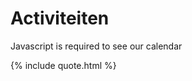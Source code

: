 # Activiteiten

<!--{% include meetup_widget.html %}-->
<!--
https://calendar.google.com/calendar/ical/voidjosto%40gmail.com/public/basic.ics
https://calendar.google.com/calendar/ical/voidjosto@gmail.com/public/basic.ics

<iframe scrolling="no" src="https://calendar.google.com/calendar/embed?src=voidjosto%40gmail.com&amp;ctz=Europe%2FBrussels&amp;showNav=1&amp;showTabs=1&amp;showCalendars=0&amp;showTz=1&amp;showPrint=0&amp;showDate=0&amp;showTitle=0&amp;mode=AGENDA&amp;color=%23C0CA33" style="border: 0; margin: 10px auto;display: block;width: 100%;" width="600" height="400" frameborder="0"></iframe>
-->


<div id="event-container">
	<noscript>Javascript is required to see our calendar</noscript>
</div>
<script>
const icsToJSON = (icsContent) => {
  const lines = icsContent.split(/\r?\n/);
  const events = [];
  let event = null;
  let currentKey = '';
  let currentValue = '';

  for (let i = 0; i < lines.length; i++) {
    const line = lines[i];
    if (line.startsWith('BEGIN:VEVENT')) {
      event = {};
    } else if (line.startsWith('END:VEVENT')) {
      events.push(event);
      event = null;
    } else if (event) {
      if (line.startsWith(' ') && currentKey !== '') {
        // Multi-line value
        currentValue += line.substring(1);
      } else {
        // New line
        if (currentKey !== '') {
          event[currentKey] = convertToDateTime(currentValue.trim());
        }
        const parts = line.split(':');
        currentKey = parts[0].trim();
        currentValue = parts.length > 1 ? parts.slice(1).join(':') : '';
      }
    }
  }

  return events;
};

const convertToDateTime = (value) => {
  const dateTimeRegex = /^(\d{4})(\d{2})(\d{2})T(\d{2})(\d{2})(\d{2})Z?$/;
  const match = value.match(dateTimeRegex);

  if (match) {
    const [, year, month, day, hours, minutes, seconds] = match;
    const dateTime = new Date(Date.UTC(year, month - 1, day, hours, minutes, seconds));

    // Check if the conversion to Date object was successful
    if (!isNaN(dateTime)) {
      console.log("datetime converted: " + dateTime);
      return dateTime;
    }
  }

  return removeEscapedCharacters(value);
};

const removeEscapedCharacters = (value) => {
  return value
    //.replace(/\\(.)/g, '$1') // Remove the backslash before escaped characters
    .replace(/\\n/g, '<br>') // Replace "\n" with a line break
    .replace(/\\;/g, ';') // Replace "\;" with a semicolon
    .replace(/\\,/g, ','); // Replace "\," with a comma
};

const parseRRule = (rrule) => {
  const ruleParts = rrule.split(';');
  const ruleObject = {};

  ruleParts.forEach((part) => {
    const [key, value] = part.split('=');
    ruleObject[key] = value;
  });

  return ruleObject;
};

const getDayOfWeek = (byDay) => {
  const weekdays = ['SU', 'MO', 'TU', 'WE', 'TH', 'FR', 'SA'];
  const byDayIndex = weekdays.indexOf(byDay);
  if (byDayIndex !== -1) {
    const date = new Date();
    date.setDate(date.getDate() + ((7 + byDayIndex - date.getDay()) % 7));
    return date.toLocaleString('nl-NL', { weekday: 'long' });
  }
  return '';
};

const formatTime = (dateTimeString) => {
  const dateTime = new Date(dateTimeString);
  const options = {
    hour: 'numeric',
    minute: 'numeric',
  };
  return dateTime.toLocaleTimeString('nl-NL', options);
};

const processEvents = (events) => {
  const currentDate = new Date();
  const recurringEvents = [];
  const otherEvents = [];

  events.forEach((event) => {
    if (event['RRULE']) {
      recurringEvents.push(event);
    } else {
      const eventStartDate = new Date(event['DTSTART']);
      if (eventStartDate >= currentDate) {
        otherEvents.push(event);
      }
    }
  });
  console.log(recurringEvents);
  console.log(otherEvents);
  const displayEvents = (eventArray, heading) => {
    if (eventArray.length > 0) {
      let html = `<h3>${heading}</h3>`;
      html += '<ul>';
      eventArray.forEach((event) => {
        const summary = event['SUMMARY'];
        let eventDescription = '';

        if (event['RRULE']) {
          const rrule = parseRRule(event['RRULE']);
	  const startTime = formatTime(event['DTSTART']);
   console.log(startTime);
          if (rrule['FREQ'] === 'MONTHLY' && rrule['BYMONTHDAY']) {
            eventDescription = `Elke ${rrule['BYMONTHDAY']} van de maand om ${startTime})`;
          } else if (rrule['FREQ'] === 'WEEKLY' && rrule['BYDAY']) {
            const dayOfWeek = getDayOfWeek(rrule['BYDAY']);
            eventDescription = `Elke ${dayOfWeek} om ${startTime})`;
          } else if (rrule['FREQ'] === 'YEARLY' && rrule['BYMONTH'] && rrule['BYMONTHDAY']) {
            const month = new Date().toLocaleString('en-US', { month: 'long' });
            eventDescription = `Jaarlijks op ${rrule['BYMONTHDAY']}-${month} om ${startTime})`;
          }
        } else {
          eventDescription = new Date(event['DTSTART']).toLocaleString('nl-NL', { weekday: 'long', year: 'numeric', month: 'long', day: 'numeric', hour: 'numeric', minute: 'numeric' });
        }

		const location = event['LOCATION'] ? `<br>📍 ${event['LOCATION']}` : '';
        const description = event['DESCRIPTION'] ? `<br><i>${event['DESCRIPTION']}</i>` : '';

		html += `<li>${summary} - ${eventDescription}${location}${description}</li>`;
      });
      html += '</ul>';
      return html;
    }
    return '';
  };

  const resultContainer = document.getElementById('event-container');
  if (resultContainer) {
    let html = '';
    html += displayEvents(recurringEvents, 'Herhalende activiteiten');
    html += displayEvents(otherEvents, 'Andere activiteiten');
    if (html !== '') {
      resultContainer.innerHTML = html;
    }
  }
};

const fetchCalendarICS = (url) => {
  $.ajax({
    url: url,
    dataType: 'text',
    success: (icsContent) => {
      const events = icsToJSON(icsContent);
	  console.log(events);
      processEvents(events);
    },
    error: (jqXHR, textStatus, errorThrown) => {
      console.error('Failed to fetch calendar ICS file:', errorThrown);
	  document.getElementById('event-container').innerHTML = '<iframe scrolling="no" src="https://calendar.google.com/calendar/embed?src=voidjosto%40gmail.com&ctz=Europe%2FBrussels&showNav=1&showTabs=1&showCalendars=0&showTz=1&showPrint=0&showDate=0&showTitle=0&mode=AGENDA&color=%23C0CA33" style="border: 0; margin: 10px auto;display: block;width: 100%;" width="600" height="400" frameborder="0"></iframe>';
    }
  });
};

const calendarICSUrl = 'https://spaceapi.voidwarranties.be/ical;' // Replace with the actual URL of your calendar ICS file
fetchCalendarICS(calendarICSUrl);

  </script>

{% include quote.html %}
